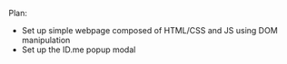 Plan:

- Set up simple webpage composed of HTML/CSS and JS using DOM manipulation
- Set up the ID.me popup modal 
